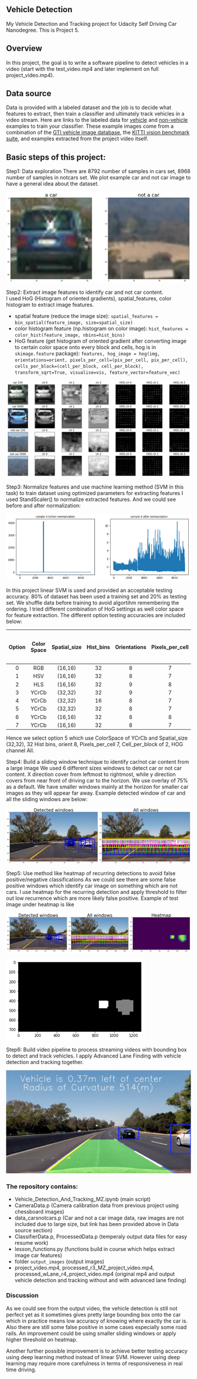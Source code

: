 ## Vehicle Detection
My Vehicle Detection and Tracking project for Udacity Self Driving Car Nanodegree. This is Project 5. 

[//]: # (Image References)
[sample_car_notcar.png]: ./output_images/sample_car_notcar.png
[HOG_features_YCrCb.png]: ./output_images/HOG_features_YCrCb.png
[before_after_normalization.png]: ./output_images/before_after_normalization.png
[sliding_windows_6.png]: ./output_images/sliding_windows_6.png
[w_heatmap_testimage6.png]: ./output_images/w_heatmap_testimage6.png
[w_heatmap_testimage6_labels.png]: ./output_images/w_heatmap_testimage6_labels.png
[video_sample_image.png]: ./output_images/video_sample_image.png

[//]: # (![alt text][A.png])

Overview
---
In this project, the goal is to write a software pipeline to detect vehicles in a video (start with the test_video.mp4 and later implement on full project_video.mp4). 

Data source
---
Data is provided with a labeled dataset and the job is to decide what features to extract, then train a classifier and ultimately track vehicles in a video stream. Here are links to the labeled data for [vehicle](https://s3.amazonaws.com/udacity-sdc/Vehicle_Tracking/vehicles.zip) and [non-vehicle](https://s3.amazonaws.com/udacity-sdc/Vehicle_Tracking/non-vehicles.zip) examples to train your classifier.  These example images come from a combination of the [GTI vehicle image database](http://www.gti.ssr.upm.es/data/Vehicle_database.html), the [KITTI vision benchmark suite](http://www.cvlibs.net/datasets/kitti/), and examples extracted from the project video itself.

Basic steps of this project:
---
Step1: Data exploration
There are 8792 number of samples in cars set, 8968 number of samples in notcars set. 
We plot example car and not car image to have a general idea about the dataset. 

![alt text][sample_car_notcar.png]

Step2: Extract image features to identify car and not car content.  
I used HoG (Histogram of oriented gradients), spatial_features, color histogram to extract image features. 
- spatial feature (reduce the image size): 
`spatial_features = bin_spatial(feature_image, size=spatial_size)`
- color histogram feature (np.histogram on color image):
`hist_features = color_hist(feature_image, nbins=hist_bins)`
- HoG feature (get histogram of oriented gradient after converting image to certain color space onto every block and cells, hog is in `skimage.feature` package):
`features, hog_image = hog(img, orientations=orient, pixels_per_cell=(pix_per_cell, pix_per_cell), cells_per_block=(cell_per_block, cell_per_block), transform_sqrt=True, visualise=vis, feature_vector=feature_vec)`

![alt text][HOG_features_YCrCb.png]

Step3: Normalize features and use machine learning method (SVM in this task) to train dataset using optimized parameters for extracting features
I used StandScaler() to normalize extracted features. And we could see before and after normalization:

![alt text][before_after_normalization.png]

In this project linear SVM is used and provided an acceptable testing accuracy. 
80% of dataset has been used a training set and 20% as testing set. We shuffle data before training to avoid algortihm remembering the ordering. I tried different combination of HoG settings as well color space for feature extraction. The different option testing accuracies are included below: 

| Option | Color Space | Spatial_size |Hist_bins|  Orientations | Pixels_per_cell | Cells_per_block | HOG channel | Time for Train | Time to Predict first 100 | Testing Accuracy |
|:------:|:-----------:|:------------:|:-------:|:-------------:|:---------------:|----------------:|------------:|---------------:|--------------------------:|-----------------:|
| 0   |  RGB   | (16,16) | 32 | 8 | 7 | 2 | All | 28.16s | 0.003s | 97.4% |
| 1   |  HSV   | (16,16) | 32 | 8 | 7 | 2 | All | 7.64s  | 0.003s | 98.7% |
| 2   |  HLS   | (16,16) | 32 | 9 | 8 | 2 | All | 10.5s  | 0.003s | 94.4% |
| 3   |  YCrCb | (32,32) | 32 | 9 | 7 | 2 | All | 8.29s  | 0.003s | 98.9% |
| 4   |  YCrCb | (32,32) | 16 | 8 | 7 | 2 | All | 8.39s  | 0.003s | 98.9% |
| 5   |  YCrCb | (32,32) | 32 | 8 | 7 | 2 | All | 21.4s  | 0.003s | 99.1% |
| 6   |  YCrCb | (16,16) | 32 | 8 | 8 | 2 | All | 15.3s  | 0.003s | 98.7% |
| 7   |  YCrCb | (16,16) | 32 | 8 | 7 | 2 | All | 18.6s  | 0.003s | 98.8% |

Hence we select option 5 which use ColorSpace of YCrCb and Spatial_size (32,32), 32 Hist bins, orient 8, Pixels_per_cell 7, Cell_per_block of 2, HOG channel All. 

Step4: Build a sliding window technique to identify car/not car content from a large image 
We used 6 different sizes windows to detect car or not car content. X direction cover from leftmost to rightmost, while y direction covers from near front of driving car to the horizon. We use overlay of 75% as a default. We have smaller windows mainly at the horizon for smaller car images as they will appear far away. Example detected window of car and all the sliding windows are below: 

![alt text][sliding_windows_6.png]

Step5: Use method like heatmap of recurring detections to avoid false positive/negative classifications
As we could see there are some false positive windows which identify car image on something which are not cars. I use heatmap for the recurring detection and apply threshold to filter out low recurrence which are more likely false positive. 
Example of test image under heatmap is like 

![alt text][w_heatmap_testimage6.png]

![alt text][w_heatmap_testimage6_labels.png]

Step6: Build video pipeline to process streaming videos with bounding box to detect and track vehicles. I apply Advanced Lane Finding with vehicle detection and tracking together. 

![alt text][video_sample_image.png]


### The repository contains: 
* Vehicle_Detection_And_Tracking_MZ.ipynb (main script)
* CameraData.p (Camera calibration data from previous project using chessboard images)
* data_carsnotcars.p (Car and not a car image data, raw images are not included due to large size, but link has been provided above in Data source section)
* ClassifierData.p, ProcessedData.p (temperaly output data files for easy resume work)
* lesson_functions.py (functions build in course which helps extract image car features)
* folder `output_images` (output images)
* project_video.mp4, processed_r3_MZ_project_video.mp4, processed_wLane_r4_project_video.mp4 (original mp4 and output vehicle detection and tracking without and with advanced lane finding)

### Discussion
As we could see from the output video, the vehicle detection is still not perfect yet as it sometimes gives pretty large bounding box onto the car which in practice means low accuracy of knowing where exactly the car is. Also there are still some false positive in some cases especially some road rails. An improvement could be using smaller sliding windows or apply higher threshold on heatmap. 

Another further possible improvement is to achieve better testing accuracy using deep learning method instead of linear SVM. However using deep learning may require more carefulness in terms of responsiveness in real time driving.  
